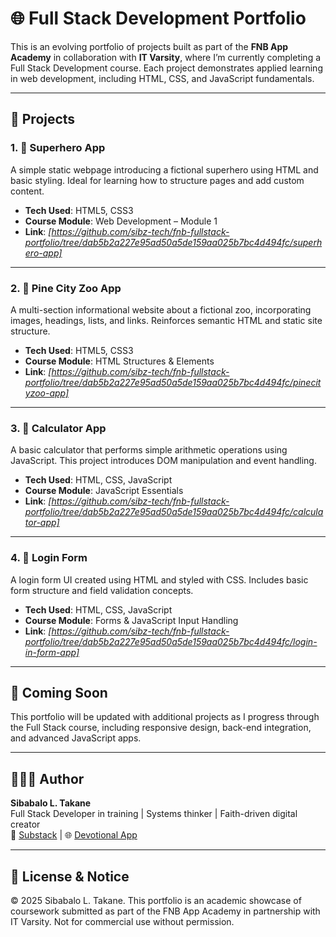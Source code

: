 # 🌐 Full Stack Development Portfolio

This is an evolving portfolio of projects built as part of the **FNB App Academy** in collaboration with **IT Varsity**, where I’m currently completing a Full Stack Development course. Each project demonstrates applied learning in web development, including HTML, CSS, and JavaScript fundamentals.

---

## 🚀 Projects

### 1. 🦸 Superhero App
A simple static webpage introducing a fictional superhero using HTML and basic styling. Ideal for learning how to structure pages and add custom content.

- **Tech Used**: HTML5, CSS3
- **Course Module**: Web Development – Module 1
- **Link**: _[https://github.com/sibz-tech/fnb-fullstack-portfolio/tree/dab5b2a227e95ad50a5de159aa025b7bc4d494fc/superhero-app]_

---

### 2. 🐾 Pine City Zoo App
A multi-section informational website about a fictional zoo, incorporating images, headings, lists, and links. Reinforces semantic HTML and static site structure.

- **Tech Used**: HTML5, CSS3
- **Course Module**: HTML Structures & Elements
- **Link**: _[https://github.com/sibz-tech/fnb-fullstack-portfolio/tree/dab5b2a227e95ad50a5de159aa025b7bc4d494fc/pinecityzoo-app]_

---

### 3. 🧮 Calculator App
A basic calculator that performs simple arithmetic operations using JavaScript. This project introduces DOM manipulation and event handling.

- **Tech Used**: HTML, CSS, JavaScript
- **Course Module**: JavaScript Essentials
- **Link**: _[https://github.com/sibz-tech/fnb-fullstack-portfolio/tree/dab5b2a227e95ad50a5de159aa025b7bc4d494fc/calculator-app]_

---

### 4. 🔐 Login Form
A login form UI created using HTML and styled with CSS. Includes basic form structure and field validation concepts.

- **Tech Used**: HTML, CSS, JavaScript
- **Course Module**: Forms & JavaScript Input Handling
- **Link**: _[https://github.com/sibz-tech/fnb-fullstack-portfolio/tree/dab5b2a227e95ad50a5de159aa025b7bc4d494fc/login-in-form-app]_

---

## 🧱 Coming Soon

This portfolio will be updated with additional projects as I progress through the Full Stack course, including responsive design, back-end integration, and advanced JavaScript apps.

---

## 👩🏾‍💻 Author

**Sibabalo L. Takane**  
Full Stack Developer in training | Systems thinker | Faith-driven digital creator  
📧 [Substack](https://sibabaloltakane.substack.com) | 🌐 [Devotional App](https://at-the-table-with-jesus-coffee-table-book.lovable.app)

---

## 📝 License & Notice

© 2025 Sibabalo L. Takane. This portfolio is an academic showcase of coursework submitted as part of the FNB App Academy in partnership with IT Varsity. Not for commercial use without permission.
